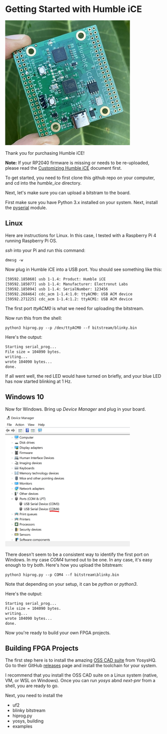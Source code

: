 # Getting Started with Humble iCE

![hi](images/hi.jpg)

Thank you for purchasing Humble iCE! 

**Note:** If your RP2040 firmware is missing or needs to be re-uploaded, please 
read the [Customizing Humble iCE][2] document first.

To get started, you need to first clone this github repo on your computer, 
and cd into the *humble_ice* directory.

Next, let's make sure you can upload a bitstram to the board.

First make sure you have Python 3.x installed on your system. Next, 
install the [pyserial][1] module. 

## Linux 

Here are instructions for Linux. In this case, I tested with a Raspberry Pi 4
running Raspberry Pi OS.

*ssh* into your Pi and run this command:

```
dmesg -w
```

Now plug in Humble iCE into a USB port. You should see something like this:

```
[59592.185060] usb 1-1.4: Product: Humble iCE
[59592.185077] usb 1-1.4: Manufacturer: Electronut Labs
[59592.185094] usb 1-1.4: SerialNumber: 123456
[59592.268464] cdc_acm 1-1.4:1.0: ttyACM0: USB ACM device
[59592.271225] cdc_acm 1-1.4:1.2: ttyACM1: USB ACM device
```

The first port *ttyACM0* is what we need for uploading the bitstream.

Now run this from the shell:


```
python3 hiprog.py --p /dev/ttyACM0 --f bitstream/blinky.bin
```

Here's the output:

```
Starting serial_prog...
File size = 104090 bytes.
writing...
wrote 104090 bytes...
done.
```

If all went well, the red LED would have turned on briefly, and your blue LED 
has now started blinking at 1 Hz.

## Windows 10

Now for Windows. Bring up *Device Manager* and plug in your board.

![Device Manager](images/dm.png)

There doesn't seem to be a consistent way to identify the first port on Windows. 
In my case *COM4* turned out to be one. In any case, it's easy enough to try both. 
Here's how you upload the bitstream:

```
python3 hiprog.py --p COM4 --f bitstream\blinky.bin
```

Note that depending on your setup, it can be *python* or *python3*.

Here's the output:

```
Starting serial_prog...
File size = 104090 bytes.
writing...
wrote 104090 bytes...
done.
```

Now you're ready to build your own FPGA projects.

## Building FPGA Projects 

The first step here is to install the amazing [OSS CAD suite][3] from YosysHQ. Go to their GitHub [releases][4] page and install the toolchain for your system.

I recommend that you install the OSS CAD suite on a Linux system (native, VM, or WSL on Windows). Once you can run *yosys* abnd *next-pnr* from a shell, you are ready to go.



Next, you need to install the 

- uf2
- blinky bitstream 
- hiprog.py
- yosys, building 
- examples 

[1]: https://pyserial.readthedocs.io/en/latest/pyserial.html
[2]: https://github.com/mkvenkit/humble_ice/blob/main/customizing.md
[3]: https://www.yosyshq.com/open-source
[4]: https://github.com/YosysHQ/oss-cad-suite-build/releases

